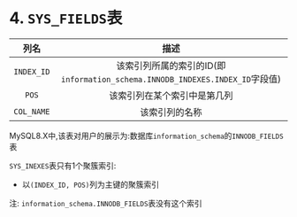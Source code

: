 # 4. `SYS_FIELDS`表

|     列名     |                               描述                               |
|:----------:|:--------------------------------------------------------------:|
| `INDEX_ID` | 该索引列所属的索引的ID(即`information_schema.INNODB_INDEXES.INDEX_ID`字段值) |
|   `POS`    |                         该索引列在某个索引中是第几列                         |
| `COL_NAME` |                            该索引列的名称                             |

MySQL8.X中,该表对用户的展示为:数据库`information_schema`的`INNODB_FIELDS`表

`SYS_INEXES`表只有1个聚簇索引:

- 以`(INDEX_ID, POS)`列为主键的聚簇索引

注: `information_schema.INNODB_FIELDS`表没有这个索引
